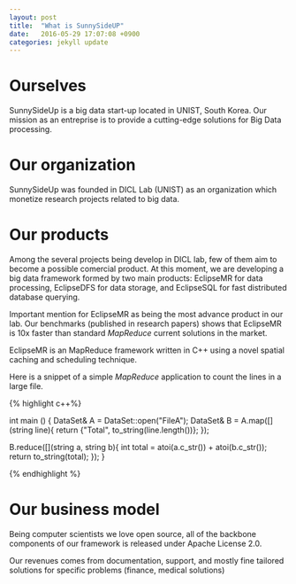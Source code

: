 ```yaml
---
layout: post
title:  "What is SunnySideUP"
date:   2016-05-29 17:07:08 +0900
categories: jekyll update
---
```


# Ourselves
SunnySideUp is a big data start-up located in UNIST, South Korea. 
Our mission as an entreprise is to provide a cutting-edge solutions for Big Data processing.

# Our organization
SunnySideUp was founded in DICL Lab (UNIST) as an organization which monetize 
research projects related to big data. 

# Our products
Among the several projects being develop in DICL lab, few of them aim to become a possible 
comercial product. At this moment, we are developing a big data framework formed by two main products:
EclipseMR for data processing, EclipseDFS for data storage, and EclipseSQL for fast distributed database querying.

Important mention for EclipseMR as being the most advance product in our lab. Our benchmarks (published in research papers) 
shows that EclipseMR is 10x faster than standard _MapReduce_ current solutions in the market.

EclipseMR is an MapReduce framework written in C++ using a novel spatial caching and scheduling technique.

Here is a snippet of a simple _MapReduce_ application to count the lines in a large file.

{% highlight c++%}

int main () {
  DataSet& A = DataSet::open("FileA");
  DataSet& B = A.map([](string line){ 
   return {"Total", to_string(line.length())};
  });

  B.reduce([](string a, string b){ 
    int total = atoi(a.c_str()) + atoi(b.c_str());
    return to_string(total);
  });
}

{% endhighlight %}

# Our business model
Being computer scientists we love open source, all of the backbone components of our framework is
released under Apache License 2.0. 

Our revenues comes from documentation, support, and mostly fine tailored solutions for specific problems (finance, medical solutions)

[jekyll-docs]: http://jekyllrb.com/docs/home
[jekyll-gh]:   https://github.com/jekyll/jekyll
[jekyll-talk]: https://talk.jekyllrb.com/
